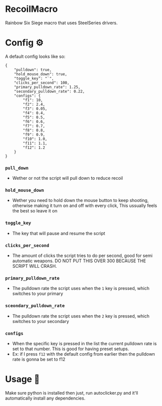 # RecoilMacro
Rainbow Six Siege macro that uses SteelSeries drivers.

# Config ⚙
A default config looks like so:
```
{
    "pulldown": true,
    "hold_mouse_down": true,
    "toggle_key": "`",
    "clicks_per_second": 100,
    "primary_pulldown_rate": 1.25,
    "secondary_pulldown_rate": 0.22,
    "configs": {
        "f1": 10,
        "f2": 2.4,
        "f3": 0.05,
        "f4": 0.4,
        "f5": 0.5,
        "f6": 0.6,
        "f7": 0.7,
        "f8": 0.8,
        "f9": 0.9,
        "f10": 1.0,
        "f11": 1.1,
        "f12": 1.2
    }
}
```

### `pull_down`
 - Wether or not the script will pull down to reduce recoil
### `hold_mouse_down`
 - Wether you need to hold down the mouse button to keep shooting, otherwise making it turn on and off with every click, This ussually feels the best so leave it on
### `toggle_key`
 - The key that will pause and resume the script
### `clicks_per_second`
 - The amount of clicks the script tries to do per second, good for semi automatic weapons. DO NOT PUT THIS OVER 300 BECAUSE THE SCRIPT WILL CRASH.
### `primary_pulldown_rate`
 - The pulldown rate the script uses when the `1` key is pressed, which switches to your primary
### `sceondary_pulldown_rate`
 - The pulldown rate the script uses when the `2` key is pressed, which switches to your secondary
### `configs`
 - When the specific key is pressed in the list the current pulldown rate is set to that number. This is good for having preset setups.
 - Ex: if I press `f12` with the default config from earlier then the pulldown rate is gonna be set to f12

# Usage 🤖

Make sure python is installed then just, run autoclicker.py and it'll automatically install any dependencies.
